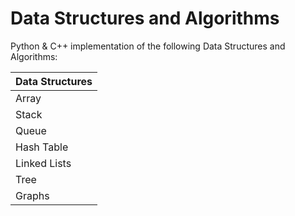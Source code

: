 # Data Structures and Algorithms

Python & C++ implementation of the following Data Structures and Algorithms:


| Data Structures |
| ------------- |
| Array |
| Stack |
| Queue |
| Hash Table |
| Linked Lists |
| Tree |
| Graphs |
